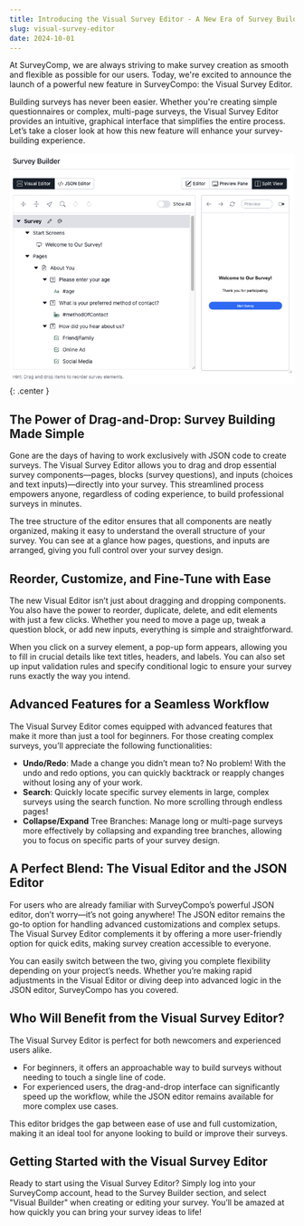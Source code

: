 ```yaml
---
title: Introducing the Visual Survey Editor - A New Era of Survey Building with SurveyCompo
slug: visual-survey-editor
date: 2024-10-01
---
```


At SurveyComp, we are always striving to make survey creation as smooth and flexible as possible for our users. Today, we're excited to announce the launch of a powerful new feature in SurveyCompo: the Visual Survey Editor.

Building surveys has never been easier. Whether you're creating simple questionnaires or complex, multi-page surveys, the Visual Survey Editor provides an intuitive, graphical interface that simplifies the entire process. Let’s take a closer look at how this new feature will enhance your survey-building experience.

![Survey Builder](../../assets/images/survey-builder.png){: .center }

<!-- more -->

## The Power of Drag-and-Drop: Survey Building Made Simple

Gone are the days of having to work exclusively with JSON code to create surveys. The Visual Survey Editor allows you to drag and drop essential survey components—pages, blocks (survey questions), and inputs (choices and text inputs)—directly into your survey. This streamlined process empowers anyone, regardless of coding experience, to build professional surveys in minutes.

The tree structure of the editor ensures that all components are neatly organized, making it easy to understand the overall structure of your survey. You can see at a glance how pages, questions, and inputs are arranged, giving you full control over your survey design.

## Reorder, Customize, and Fine-Tune with Ease

The new Visual Editor isn’t just about dragging and dropping components. You also have the power to reorder, duplicate, delete, and edit elements with just a few clicks. Whether you need to move a page up, tweak a question block, or add new inputs, everything is simple and straightforward.

When you click on a survey element, a pop-up form appears, allowing you to fill in crucial details like text titles, headers, and labels. You can also set up input validation rules and specify conditional logic to ensure your survey runs exactly the way you intend.

## Advanced Features for a Seamless Workflow

The Visual Survey Editor comes equipped with advanced features that make it more than just a tool for beginners. For those creating complex surveys, you’ll appreciate the following functionalities:

- **Undo/Redo**: Made a change you didn’t mean to? No problem! With the undo and redo options, you can quickly backtrack or reapply changes without losing any of your work.
- **Search**: Quickly locate specific survey elements in large, complex surveys using the search function. No more scrolling through endless pages!
- **Collapse/Expand** Tree Branches: Manage long or multi-page surveys more effectively by collapsing and expanding tree branches, allowing you to focus on specific parts of your survey design.

## A Perfect Blend: The Visual Editor and the JSON Editor

For users who are already familiar with SurveyCompo’s powerful JSON editor, don’t worry—it’s not going anywhere! The JSON editor remains the go-to option for handling advanced customizations and complex setups. The Visual Survey Editor complements it by offering a more user-friendly option for quick edits, making survey creation accessible to everyone.

You can easily switch between the two, giving you complete flexibility depending on your project’s needs. Whether you’re making rapid adjustments in the Visual Editor or diving deep into advanced logic in the JSON editor, SurveyCompo has you covered.

## Who Will Benefit from the Visual Survey Editor?

The Visual Survey Editor is perfect for both newcomers and experienced users alike.

- For beginners, it offers an approachable way to build surveys without needing to touch a single line of code.
- For experienced users, the drag-and-drop interface can significantly speed up the workflow, while the JSON editor remains available for more complex use cases.

This editor bridges the gap between ease of use and full customization, making it an ideal tool for anyone looking to build or improve their surveys.

## Getting Started with the Visual Survey Editor

Ready to start using the Visual Survey Editor? Simply log into your SurveyComp account, head to the Survey Builder section, and select "Visual Builder" when creating or editing your survey. You’ll be amazed at how quickly you can bring your survey ideas to life!

